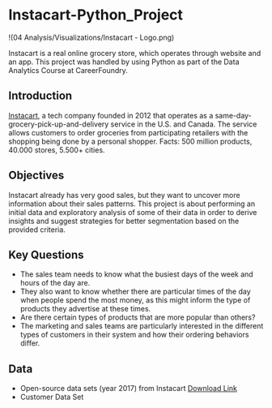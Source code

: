 # Instacart-Python_Project

!(04 Analysis/Visualizations/Instacart - Logo.png)


Instacart is a real online grocery store, which operates through website and an app. 
This project was handled by using Python as part of the Data Analytics Course at CareerFoundry.

## Introduction 

[Instacart](www.instacart.com), a tech company founded in 2012 that operates as a same-day-grocery-pick-up-and-delivery service in the U.S. and Canada.
The service allows customers to order groceries from participating retailers with the shopping being done by a personal shopper.
Facts: 500 million products, 40.000 stores, 5.500+ cities.


## Objectives

Instacart already has very good sales, but they want to uncover more
information about their sales patterns. This project is about performing an initial data and exploratory
analysis of some of their data in order to derive insights and suggest strategies for better
segmentation based on the provided criteria.

## Key Questions

- The sales team needs to know what the busiest days of the week and hours of the day are.
- They also want to know whether there are particular times of the day when people spend
  the most money, as this might inform the type of products they advertise at these times.
- Are there certain types of products that are more popular than others?
- The marketing and sales teams are particularly interested in the different types of
  customers in their system and how their ordering behaviors differ.
  
## Data

- Open-source data sets (year 2017) from Instacart [Download Link](https://www.instacart.com/datasets/grocery-shopping-2017)
- Customer Data Set
  

